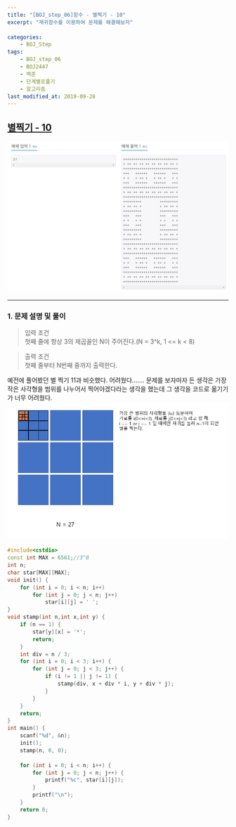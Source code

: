 ```yaml
---
title: "[BOJ_step_06]함수 - 별찍기 - 10"
excerpt: "재귀함수를 이용하여 문제를 해결해보자"

categories:
    - BOJ_Step
tags:
    - BOJ_step_06
    - BOJ2447
    - 백준
    - 단계별로풀기
    - 알고리즘
last_modified_at: 2019-09-28
---  
```

## [별찍기 - 10](https://www.acmicpc.net/problem/2447)  
  
[![예제](/assets/BOJ-step/BOJ-Step06-05-img01.PNG)](/assets/BOJ-step/BOJ-Step06-05-img01.PNG)  
***
### 1. 문제 설명 및 풀이  
>입력 조건  
>첫째 줄에 항상 3의 제곱꼴인 N이 주어진다.(N = 3^k, 1 <= k < 8)
  
>출력 조건  
>첫째 줄부터 N번째 줄까지 출력한다.
  
예전에 풀어봤던 별 찍기 11과 비슷했다. 어려웠다....... 문제를 보자마자 든 생각은 가장 작은 사각형을 범위를 나누어서 찍어야겠다라는 생각을 했는데 그 생각을 코드로 옮기기가 너무 어려웠다.  
[![설명](/assets/BOJ-step/BOJ-Step06-05-img02.PNG)](/assets/BOJ-step/BOJ-Step06-05-img02.PNG)
  
```cpp
#include<cstdio>
const int MAX = 6561;//3^8
int n;
char star[MAX][MAX];
void init() {
	for (int i = 0; i < n; i++)
		for (int j = 0; j < n; j++)
			star[i][j] = ' ';
}
void stamp(int n,int x,int y) {
	if (n == 1) {
		star[y][x] = '*';
		return;
	}
	int div = n / 3;
	for (int i = 0; i < 3; i++) {
		for (int j = 0; j < 3; j++) {
			if (i != 1 || j != 1) {
				stamp(div, x + div * i, y + div * j);
			}
		}
	}
	return;
}
int main() {
	scanf("%d", &n);
	init();
	stamp(n, 0, 0);
	
	for (int i = 0; i < n; i++) {
		for (int j = 0; j < n; j++) {
			printf("%c", star[i][j]);
		}
		printf("\n");
	}
	return 0;
}
```  